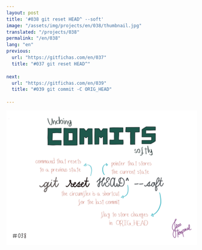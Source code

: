 ```yaml
---
layout: post
title: '#038 git reset HEAD^ --soft'
image: "/assets/img/projects/en/038/thumbnail.jpg"
translated: "/projects/038"
permalink: "/en/038"
lang: "en"
previous:
  url: "https://gitfichas.com/en/037"
  title: "#037 git reset HEAD^"

next:
  url: "https://gitfichas.com/en/039"
  title: "#039 git commit -C ORIG_HEAD"

---
```


<img alt="If you need to undo a commit but maintain the corresponding alterations alterations use the command git reset HEAD^ --soft" src="/assets/img/projects/en/038/full.jpg">


<!--
You might also be interested in reading this article:

<a href="FILL">
  <strong>FILL</strong>
</a>
-->
